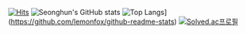 [![Hits](https://hits.seeyoufarm.com/api/count/incr/badge.svg?url=https%3A%2F%2Fgithub.com%2Fgjbae1212%2Fhit-counter)](https://hits.seeyoufarm.com)
![Seonghun's GitHub stats](https://github-readme-stats.vercel.app/api?username=seonghun120614&show_icons=true&theme=radical)
![Top Langs](https://github-readme-stats.vercel.app/api/top-langs/?username=lemonfox)](https://github.com/lemonfox/github-readme-stats)
[![Solved.ac프로필](http://mazassumnida.wtf/api/v2/generate_badge?boj={lemonfox})](https://solved.ac/{lemonfox})